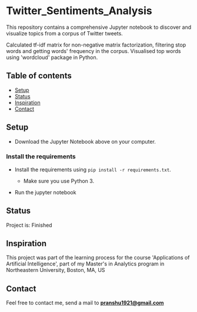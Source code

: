 # Twitter_Sentiments_Analysis
This repository contains a comprehensive Jupyter notebook to discover and visualize topics from a corpus of Twitter tweets.

Calculated tf-idf matrix for non-negative matrix factorization, filtering stop words and getting words' frequency in the corpus.
Visualised top words using 'wordcloud' package in Python.

## Table of contents
* [Setup](#setup)
* [Status](#status)
* [Inspiration](#inspiration)
* [Contact](#contact)

## Setup

* Download the Jupyter Notebook above on your computer.

### Install the requirements
 
* Install the requirements using `pip install -r requirements.txt`.
    * Make sure you use Python 3.
    
* Run the jupyter notebook

## Status
Project is: Finished

## Inspiration
This project was part of the learning process for the course 'Applications of Artificial Intelligence', part of my Master's in Analytics program in Northeastern University, Boston, MA, US

## Contact
Feel free to contact me, send a mail to **pranshu1921@gmail.com**

